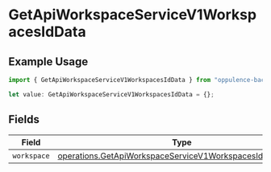 # GetApiWorkspaceServiceV1WorkspacesIdData

## Example Usage

```typescript
import { GetApiWorkspaceServiceV1WorkspacesIdData } from "oppulence-backend-sdk/models/operations";

let value: GetApiWorkspaceServiceV1WorkspacesIdData = {};
```

## Fields

| Field                                                                                                                                | Type                                                                                                                                 | Required                                                                                                                             | Description                                                                                                                          |
| ------------------------------------------------------------------------------------------------------------------------------------ | ------------------------------------------------------------------------------------------------------------------------------------ | ------------------------------------------------------------------------------------------------------------------------------------ | ------------------------------------------------------------------------------------------------------------------------------------ |
| `workspace`                                                                                                                          | [operations.GetApiWorkspaceServiceV1WorkspacesIdWorkspace](../../models/operations/getapiworkspaceservicev1workspacesidworkspace.md) | :heavy_minus_sign:                                                                                                                   | N/A                                                                                                                                  |